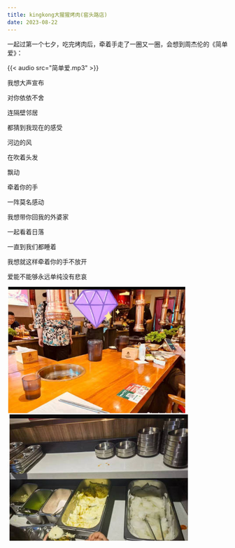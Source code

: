 ```yaml
---
title: kingkong大猩猩烤肉(窑头路店)
date: 2023-08-22
---
```


一起过第一个七夕，吃完烤肉后，牵着手走了一圈又一圈，会想到周杰伦的《简单爱》：

{{< audio src="简单爱.mp3" >}}

我想大声宣布

对你依依不舍

连隔壁邻居

都猜到我现在的感受

河边的风

在吹着头发

飘动

牵着你的手

一阵莫名感动

我想带你回我的外婆家

一起看着日落

一直到我们都睡着

我想就这样牵着你的手不放开

爱能不能够永远单纯没有悲哀


![小空间](./images/小空间.jpg)
![土豆泥](./images/土豆泥.jpg)